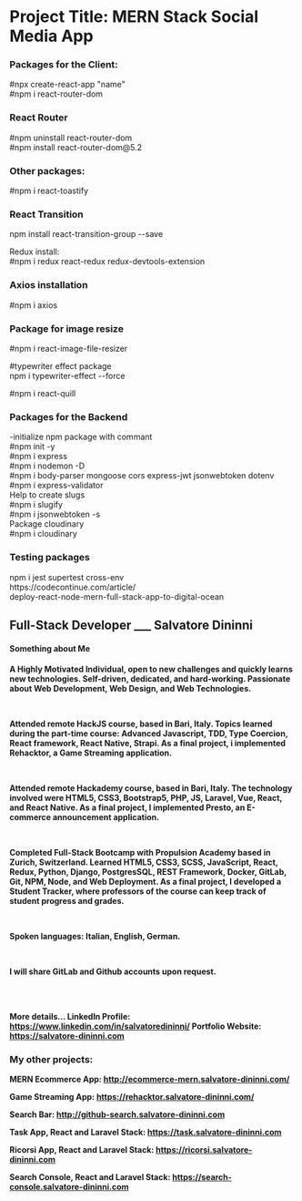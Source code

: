 <h1>Project Title: MERN Stack Social Media App</h1>

<h3>Packages for the <strong>Client:</strong></h3>
#npx create-react-app "name"<br/>
#npm i react-router-dom<br/>

<h3>React Router</h3>
#npm uninstall react-router-dom<br/>
#npm install react-router-dom@5.2<br/>

<h3>Other packages:</h3>
#npm i react-toastify<br/>
<h3>React Transition</h3>
npm install react-transition-group --save

Redux install:<br/>
#npm i redux react-redux redux-devtools-extension<br/>

<h3>Axios installation</h3>
#npm i axios<br/>

<h3>Package for image resize</h3>
#npm i react-image-file-resizer<br/>

#typewriter effect package<br/>
npm i typewriter-effect --force<br/>

#npm i react-quill<br/>

<h3>Packages for the <strong>Backend</strong></h3>
-initialize npm package with commant<br/>
#npm init -y<br/>
#npm i express<br/>
#npm i nodemon -D<br/>
#npm i body-parser mongoose cors express-jwt jsonwebtoken dotenv<br/>
#npm i express-validator<br/>
Help to create slugs<br/>
#npm i slugify<br/>
#npm i jsonwebtoken -s <br/>
Package cloudinary<br/>
#npm i cloudinary<br/>

<h3>Testing packages</h3>
npm i jest supertest cross-env <br/>
https://codecontinue.com/article/<br/>deploy-react-node-mern-full-stack-app-to-digital-ocean<br/>

<h2>Full-Stack Developer ___ <span>Salvatore Dininni</span></h2>

<h4>Something about Me<h4>
<p>A Highly Motivated Individual, open to new challenges and quickly learns new technologies. Self-driven, dedicated, and hard-working. Passionate about Web Development, Web Design, and Web Technologies.</p>
<br/>
<p>
Attended remote HackJS course, based in Bari, Italy. Topics learned during the part-time course: Advanced Javascript, TDD, Type Coercion, React framework, React Native, Strapi. As a final project, i implemented Rehacktor, a Game Streaming application.
</p>
<br/>
<p>
Attended remote Hackademy course, based in Bari, Italy. The technology involved were HTML5, CSS3, Bootstrap5, PHP, JS, Laravel, Vue, React, and React Native. As a final project, I implemented Presto, an E-commerce announcement application.
</p>
<br/>
<p>
Completed Full-Stack Bootcamp with Propulsion Academy based in Zurich, Switzerland. Learned HTML5, CSS3, SCSS, JavaScript, React, Redux, Python, Django, PostgresSQL, REST Framework, Docker, GitLab, Git, NPM, Node, and Web Deployment. As a final project, I developed a Student Tracker, where professors of the course can keep track of student progress and grades. 
</p>
<br/>
<p>
Spoken languages: Italian, English, German.</p>
<br/>
<p>
I will share GitLab and Github accounts upon request.</p>
<br/>
<br/>

<strong>More details...<strong>
<b>LinkedIn Profile: <a href="https://www.linkedin.com/in/salvatoredininni/" >https://www.linkedin.com/in/salvatoredininni/ </a></b>
<b>Portfolio Website: <a href="https://salvatore-dininni.com/" >https://salvatore-dininni.com</a></b> 

<h3>My other projects:</h3>
<b>MERN Ecommerce App: <a href="http://ecommerce-mern.salvatore-dininni.com/" >http://ecommerce-mern.salvatore-dininni.com/</a></b> 

<b>Game Streaming App: <a href="https://rehacktor.salvatore-dininni.com/" >https://rehacktor.salvatore-dininni.com/</a></b> 

<b>Search Bar: <a href="http://github-search.salvatore-dininni.com">http://github-search.salvatore-dininni.com</a></b>

<b>Task App, React and Laravel Stack: <a href="https://task.salvatore-dininni.com">https://task.salvatore-dininni.com</a></b>

<b>Ricorsi App, React and Laravel Stack: <a href="https://ricorsi.salvatore-dininni.com">https://ricorsi.salvatore-dininni.com</a></b>

<b>Search Console, React and Laravel Stack: <a href="https://search-console.salvatore-dininni.com">https://search-console.salvatore-dininni.com</a></b>
